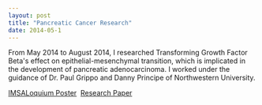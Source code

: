 ```yaml
---
layout: post
title: "Pancreatic Cancer Research"
date: 2014-05-1
---
```

From May 2014 to August 2014, I researched Transforming Growth Factor Beta's effect on epithelial-mesenchymal
transition, which is implicated in the development of pancreatic adenocarcinoma.
I worked under the guidance of Dr. Paul Grippo and Danny Principe of Northwestern University.

<p class="c"><a href="/files/august-nagro-tgfb-poster.png" target="_blank">IMSALoquium Poster</a>&nbsp;&nbsp;<a href="/files/Nagro-FinalPaperRevision8-29-14.pdf" target="_blank">Research Paper</a></p>
